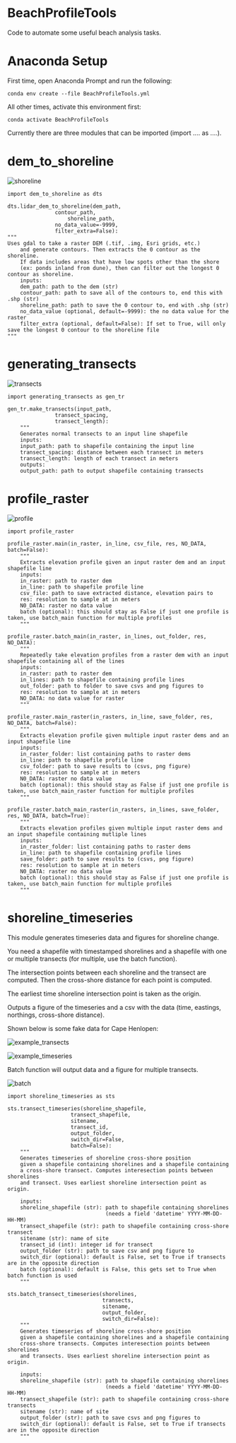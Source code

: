 # BeachProfileTools

Code to automate some useful beach analysis tasks.

# Anaconda Setup

First time, open Anaconda Prompt and run the following:

	conda env create --file BeachProfileTools.yml

All other times, activate this environment first:
	
	conda activate BeachProfileTools

Currently there are three modules that can be imported (import .... as ....).

# dem_to_shoreline

![shoreline](/images/shoreline.JPG)

	import dem_to_shoreline as dts

	dts.lidar_dem_to_shoreline(dem_path, 
				   contour_path, 
			           shoreline_path, 
				   no_data_value=-9999, 
				   filter_extra=False):
	"""
	Uses gdal to take a raster DEM (.tif, .img, Esri grids, etc.)
    	and generate contours. Then extracts the 0 contour as the shoreline.
    	If data includes areas that have low spots other than the shore
    	(ex: ponds inland from dune), then can filter out the longest 0 contour as shoreline.
    	inputs:
    	dem_path: path to the dem (str)
    	contour_path: path to save all of the contours to, end this with .shp (str)
    	shoreline_path: path to save the 0 contour to, end with .shp (str)
    	no_data_value (optional, default=-9999): the no data value for the raster 
    	filter_extra (optional, default=False): If set to True, will only save the longest 0 contour to the shoreline file
	"""

# generating_transects

![transects](/images/transects.JPG)

	import generating_transects as gen_tr
	
	gen_tr.make_transects(input_path,
                   transect_spacing,
                   transect_length):
    	"""
    	Generates normal transects to an input line shapefile
    	inputs:
    	input_path: path to shapefile containing the input line
    	transect_spacing: distance between each transect in meters
    	transect_length: length of each transect in meters
    	outputs:
    	output_path: path to output shapefile containing transects

# profile_raster

![profile](/images/profiles.png)

	import profile_raster

	profile_raster.main(in_raster, in_line, csv_file, res, NO_DATA, batch=False):
    	"""
    	Extracts elevation profile given an input raster dem and an input shapefile line
    	inputs:
    	in_raster: path to raster dem
    	in_line: path to shapefile profile line
    	csv_file: path to save extracted distance, elevation pairs to
    	res: resolution to sample at in meters
    	N0_DATA: raster no data value
    	batch (optional): this should stay as False if just one profile is taken, use batch_main function for multiple profiles
    	"""
	
	profile_raster.batch_main(in_raster, in_lines, out_folder, res, NO_DATA):
    	"""
    	Repeatedly take elevation profiles from a raster dem with an input shapefile containing all of the lines
    	inputs:
    	in_raster: path to raster dem
    	in_lines: path to shapefile containing profile lines
    	out_folder: path to folder to save csvs and png figures to
    	res: resolution to sample at in meters
    	NO_DATA: no data value for raster
    	"""

	profile_raster.main_raster(in_rasters, in_line, save_folder, res, NO_DATA, batch=False):
    	"""
    	Extracts elevation profile given multiple input raster dems and an input shapefile line
    	inputs:
    	in_raster_folder: list containing paths to raster dems
    	in_line: path to shapefile profile line
    	csv_folder: path to save results to (csvs, png figure)
    	res: resolution to sample at in meters
    	N0_DATA: raster no data value
    	batch (optional): this should stay as False if just one profile is taken, use batch_main_raster function for multiple profiles
    	"""

	profile_raster.batch_main_raster(in_rasters, in_lines, save_folder, res, NO_DATA, batch=True):
    	"""
    	Extracts elevation profiles given multiple input raster dems and an input shapefile containing mutliple lines
    	inputs:
    	in_raster_folder: list containing paths to raster dems
    	in_line: path to shapefile containing profile lines
    	save_folder: path to save results to (csvs, png figure)
    	res: resolution to sample at in meters
    	N0_DATA: raster no data value
    	batch (optional): this should stay as False if just one profile is taken, use batch_main function for multiple profiles
    	"""

# shoreline_timeseries

This module generates timeseries data and figures for shoreline change.

You need a shapefile with timestamped shorelines and a shapefile with one or multiple transects (for multiple, use the batch function).

The intersection points between each shoreline and the transect are computed. Then the cross-shore distance for each point is computed.

The earliest time shoreline intersection point is taken as the origin.

Outputs a figure of the timeseries and a csv with the data (time, eastings, northings, cross-shore distance).

Shown below is some fake data for Cape Henlopen:

![example_transects](/images/transects2.JPG)

![example_timeseries](/images/capehenlopen_2.png)

Batch function will output data and a figure for multiple transects.

![batch](/images/files.JPG)

	import shoreline_timeseries as sts

	sts.transect_timeseries(shoreline_shapefile,
                        transect_shapefile,
                        sitename,
                        transect_id,
                        output_folder,
                        switch_dir=False,
                        batch=False):
    	"""
    	Generates timeseries of shoreline cross-shore position
    	given a shapefile containing shorelines and a shapefile containing
    	a cross-shore transect. Computes interesection points between shorelines
    	and transect. Uses earliest shoreline intersection point as origin.
    
    	inputs:
    	shoreline_shapefile (str): path to shapefile containing shorelines
                               	   (needs a field 'datetime' YYYY-MM-DD-HH-MM)
    	transect_shapefile (str): path to shapefile containing cross-shore transect
    	sitename (str): name of site
    	transect_id (int): integer id for transect
    	output_folder (str): path to save csv and png figure to
    	switch_dir (optional): default is False, set to True if transects are in the opposite direction
    	batch (optional): default is False, this gets set to True when batch function is used
    	"""

	sts.batch_transect_timeseries(shorelines,
                              	  transects,
                              	  sitename,
                                  output_folder,
                                  switch_dir=False):
    	"""
    	Generates timeseries of shoreline cross-shore position
    	given a shapefile containing shorelines and a shapefile containing
    	cross-shore transects. Computes interesection points between shorelines
    	and transects. Uses earliest shoreline intersection point as origin.
    
    	inputs:
    	shoreline_shapefile (str): path to shapefile containing shorelines
                               	   (needs a field 'datetime' YYYY-MM-DD-HH-MM)
    	transect_shapefile (str): path to shapefile containing cross-shore transects
    	sitename (str): name of site
    	output_folder (str): path to save csvs and png figures to
    	switch_dir (optional): default is False, set to True if transects are in the opposite direction
    	"""
	